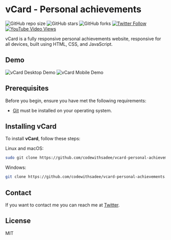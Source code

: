 # vCard - Personal achievements

![GitHub repo size](https://img.shields.io/github/repo-size/codewithsadee/vcard-personal-achievements)
![GitHub stars](https://img.shields.io/github/stars/codewithsadee/vcard-personal-achievements?style=social)
![GitHub forks](https://img.shields.io/github/forks/codewithsadee/vcard-personal-achievements?style=social)
[![Twitter Follow](https://img.shields.io/twitter/follow/codewithsadee_?style=social)](https://twitter.com/intent/follow?screen_name=codewithsadee_)
[![YouTube Video Views](https://img.shields.io/youtube/views/SoxmIlgf2zM?style=social)](https://youtu.be/SoxmIlgf2zM)

vCard is a fully responsive personal achievements website, responsive for all devices, built using HTML, CSS, and JavaScript.

## Demo

![vCard Desktop Demo](./website-demo-image/desktop.png "Desktop Demo")
![vCard Mobile Demo](./website-demo-image/mobile.png "Mobile Demo")

## Prerequisites

Before you begin, ensure you have met the following requirements:

* [Git](https://git-scm.com/downloads "Download Git") must be installed on your operating system.

## Installing vCard

To install **vCard**, follow these steps:

Linux and macOS:

```bash
sudo git clone https://github.com/codewithsadee/vcard-personal-achievements.git
```

Windows:

```bash
git clone https://github.com/codewithsadee/vcard-personal-achievements.git
```

## Contact

If you want to contact me you can reach me at [Twitter](https://www.twitter.com/codewithsadee).

## License

MIT
